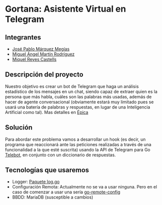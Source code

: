 # Gortana: Asistente Virtual en Telegram

## Integrantes
 - [José Pablo Márquez Megías](https://www.linkedin.com/in/jose-pablo-m%C3%A1rquez-meg%C3%ADas-3942241a3/)
 - [Miguel Ángel Martín Rodríguez](https://www.linkedin.com/in/miguel-%C3%A1ngel-mart%C3%ADn-rodr%C3%ADguez-2893571a3/)
 - [Miquel Reyes Castells](https://www.linkedin.com/in/miquel-reyes/)

## Descripción del proyecto
Nuestro objetivo es crear un bot de Telegram que haga un análisis estadístico de los mensajes en un chat, siendo capaz de extraer quien es la persona que más habla, cuáles son las palabras más usadas, además de hacer de agente conversacional (obviamente estará muy limitado pues se usará una batería de palabras y respuestas, en lugar de una Inteligencia Artificial como tal). Mas detalles en [Épica](https://github.com/Pibes-GRX/Gortana/blob/master/%C3%89pica.md)

## Solución
Para abordar este problema vamos a desarrollar un hook (es decir, un programa que reaccionará ante las peticiones realizadas a través de una funcionalidad a la que esté suscrita) usando la API de Telegram para Go [Telebot](https://github.com/tucnak/telebot), en conjunto con un diccionario de respuestas.

## Tecnologías que usaremos
- Logger: [Paquete log.go](https://golang.org/pkg/log/)
- Configuración Remota: Actualmente no se va a usar ninguna. Pero en el caso de comenzar a usar una sería [go-remote-config](https://github.com/zencoder/go-remote-config)
- BBDD: MariaDB (susceptible a cambios)
